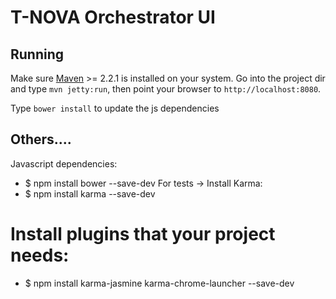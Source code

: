 T-NOVA Orchestrator UI
================

Running
-------

Make sure [Maven](http://maven.apache.org/) >= 2.2.1 is installed on your system. 
Go into the project dir and type `mvn jetty:run`, then point your browser to `http://localhost:8080`.

Type `bower install` to update the js dependencies

Others....
-------
Javascript dependencies:
* $ npm install bower --save-dev
For tests -> Install Karma:
* $ npm install karma --save-dev
# Install plugins that your project needs:
* $ npm install karma-jasmine karma-chrome-launcher --save-dev
